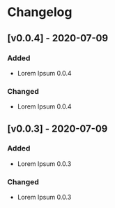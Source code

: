 # Changelog


## [v0.0.4] - 2020-07-09

### Added
- Lorem Ipsum 0.0.4

### Changed

- Lorem Ipsum 0.0.4

## [v0.0.3] - 2020-07-09

### Added
- Lorem Ipsum 0.0.3

### Changed

- Lorem Ipsum 0.0.3
